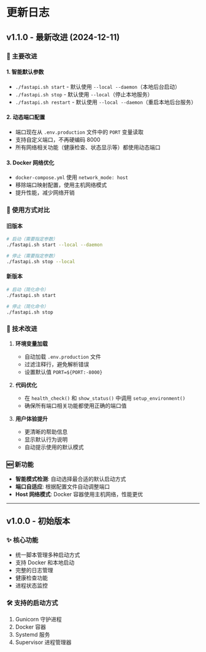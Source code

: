 # 更新日志

## v1.1.0 - 最新改进 (2024-12-11)

### 🎉 主要改进

#### 1. **智能默认参数**

- `./fastapi.sh start` - 默认使用 `--local --daemon`（本地后台启动）
- `./fastapi.sh stop` - 默认使用 `--local`（停止本地服务）
- `./fastapi.sh restart` - 默认使用 `--local --daemon`（重启本地后台服务）

#### 2. **动态端口配置**

- 端口现在从 `.env.production` 文件中的 `PORT` 变量读取
- 支持自定义端口，不再硬编码 8000
- 所有网络相关功能（健康检查、状态显示等）都使用动态端口

#### 3. **Docker 网络优化**

- `docker-compose.yml` 使用 `network_mode: host`
- 移除端口映射配置，使用主机网络模式
- 提升性能，减少网络开销

### 📝 使用方式对比

#### 旧版本

```bash
# 启动（需要指定参数）
./fastapi.sh start --local --daemon

# 停止（需要指定参数）
./fastapi.sh stop --local
```

#### 新版本

```bash
# 启动（简化命令）
./fastapi.sh start

# 停止（简化命令）
./fastapi.sh stop
```

### 🔧 技术改进

1. **环境变量加载**

   - 自动加载 `.env.production` 文件
   - 过滤注释行，避免解析错误
   - 设置默认值 `PORT=${PORT:-8000}`

2. **代码优化**

   - 在 `health_check()` 和 `show_status()` 中调用 `setup_environment()`
   - 确保所有端口相关功能都使用正确的端口值

3. **用户体验提升**
   - 更清晰的帮助信息
   - 显示默认行为说明
   - 自动提示使用的默认模式

### 🆕 新功能

- **智能模式检测**: 自动选择最合适的默认启动方式
- **端口自适应**: 根据配置文件自动调整端口
- **Host 网络模式**: Docker 容器使用主机网络，性能更优

---

## v1.0.0 - 初始版本

### ✨ 核心功能

- 统一脚本管理多种启动方式
- 支持 Docker 和本地启动
- 完整的日志管理
- 健康检查功能
- 进程状态监控

### 🛠️ 支持的启动方式

1. Gunicorn 守护进程
2. Docker 容器
3. Systemd 服务
4. Supervisor 进程管理器
